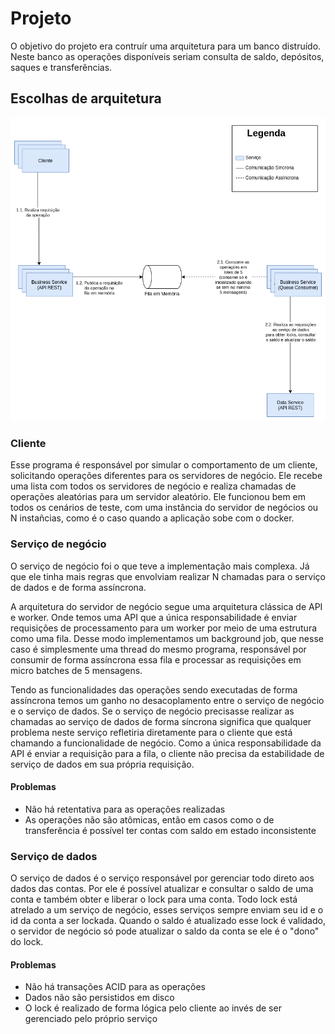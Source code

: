 # Projeto

O objetivo do projeto era contruír uma arquitetura para um banco
distruído. Neste banco as operações disponíveis seriam consulta de
saldo, depósitos, saques e transferências.

## Escolhas de arquitetura

![Visão Geral da Arquitetura](./docs/diagrama-visao-geral.png)

### Cliente

Esse programa é responsável por simular o comportamento de um cliente,
solicitando operações diferentes para os servidores de negócio. Ele
recebe uma lista com todos os servidores de negócio e realiza chamadas
de operações aleatórias para um servidor aleatório. Ele funcionou bem
em todos os cenários de teste, com uma instância do servidor de
negócios ou N instañcias, como é o caso quando a aplicação sobe com o
docker.

### Serviço de negócio

O serviço de negócio foi o que teve a implementação mais complexa. Já
que ele tinha mais regras que envolviam realizar N chamadas para o
serviço de dados e de forma assíncrona.

A arquitetura do servidor de negócio segue uma arquitetura clássica de
API e worker. Onde temos uma API que a única responsabilidade é enviar
requisições de processamento para um worker por meio de uma estrutura
como uma fila. Desse modo implementamos um background job, que nesse
caso é simplesmente uma thread do mesmo programa, responsável por
consumir de forma assíncrona essa fila e processar as requisições em
micro batches de 5 mensagens.

Tendo as funcionalidades das operações sendo executadas de forma
assíncrona temos um ganho no desacoplamento entre o serviço de negócio
e o serviço de dados. Se o serviço de negócio precisasse realizar as
chamadas ao serviço de dados de forma síncrona significa que qualquer
problema neste serviço refletiria diretamente para o cliente que está
chamando a funcionalidade de negócio. Como a única responsabilidade da
API é enviar a requisição para a fila, o cliente não precisa da
estabilidade de serviço de dados em sua própria requisição.

#### Problemas

- Não há retentativa para as operações realizadas
- As operações não são atômicas, então em casos como o de
  transferência é possível ter contas com saldo em estado
  inconsistente

### Serviço de dados

O serviço de dados é o serviço responsável por gerenciar todo direto
aos dados das contas. Por ele é possível atualizar e consultar o saldo
de uma conta e também obter e liberar o lock para uma conta. Todo lock
está atrelado a um serviço de negócio, esses serviços sempre enviam
seu id e o id da conta a ser lockada. Quando o saldo é atualizado esse
lock é validado, o servidor de negócio só pode atualizar o saldo da
conta se ele é o "dono" do lock.

#### Problemas

- Não há transações ACID para as operações
- Dados não são persistidos em disco
- O lock é realizado de forma lógica pelo cliente ao invés de ser
  gerenciado pelo próprio serviço

